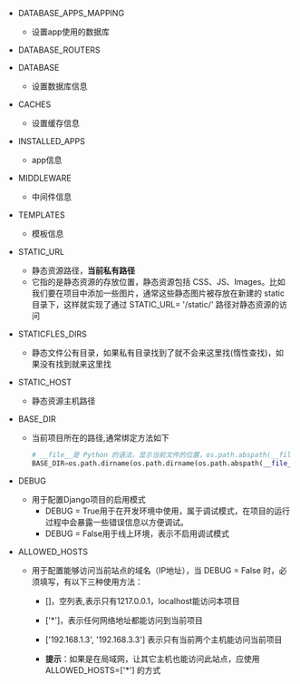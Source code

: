 - DATABASE_APPS_MAPPING
  - 设置app使用的数据库
- DATABASE_ROUTERS 
- DATABASE
  - 设置数据库信息
- CACHES
  - 设置缓存信息
- INSTALLED_APPS
  - app信息
- MIDDLEWARE
  - 中间件信息
- TEMPLATES
  - 模板信息
- STATIC_URL
  - 静态资源路径，**当前私有路径**
  - 它指的是静态资源的存放位置，静态资源包括 CSS、JS、Images。比如我们要在项目中添加一些图片，通常这些静态图片被存放在新建的 static 目录下，这样就实现了通过 STATIC_URL= '/static/' 路径对静态资源的访问
- STATICFLES_DIRS
  - 静态文件公有目录，如果私有目录找到了就不会来这里找(惰性查找)，如果没有找到就来这里找
- STATIC_HOST
  - 静态资源主机路径

- BASE_DIR

  - 当前项目所在的路径,通常绑定方法如下

    ```python
    # __file__是 Python 的语法，显示当前文件的位置，os.path.abspath(__file__) 方法返回当前文件的绝对路径c
    BASE_DIR=os.path.dirname(os.path.dirname(os.path.abspath(__file__)))
    ```

- DEBUG
  - 用于配置Django项目的启用模式
    - DEBUG = True用于在开发环境中使用，属于调试模式，在项目的运行过程中会暴露一些错误信息以方便调试。
    - DEBUG = False用于线上环境，表示不启用调试模式

- ALLOWED_HOSTS

  - 用于配置能够访问当前站点的域名（IP地址），当 DEBUG = False 时，必须填写，有以下三种使用方法：

    - []，空列表,表示只有1217.0.0.1，localhost能访问本项目
    - ['*']，表示任何网络地址都能访问到当前项目
    - ['192.168.1.3', '192.168.3.3'] 表示只有当前两个主机能访问当前项目

    - **提示**：如果是在局域网，让其它主机也能访问此站点，应使用 ALLOWED_HOSTS=['*'] 的方式